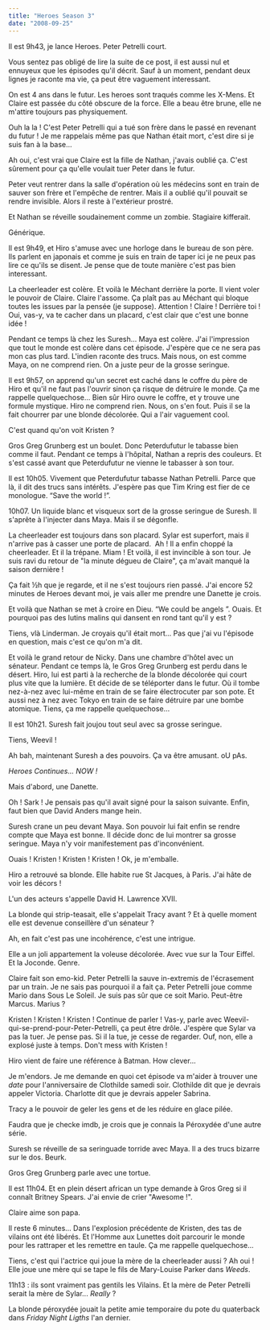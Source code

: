```yaml
---
title: "Heroes Season 3"
date: "2008-09-25"
---
```


Il est 9h43, je lance Heroes. Peter Petrelli court.

Vous sentez pas obligé de lire la suite de ce post, il est aussi nul et ennuyeux que les épisodes qu'il décrit. Sauf à un moment, pendant deux lignes je raconte ma vie, ça peut être vaguement interessant.

On est 4 ans dans le futur. Les heroes sont traqués comme les X-Mens. Et Claire est passée du côté obscure de la force. Elle a beau être brune, elle ne m'attire toujours pas physiquement.

Ouh la la ! C'est Peter Petrelli qui a tué son frère dans le passé en revenant du futur ! Je me rappelais même pas que Nathan était mort, c'est dire si je suis fan à la base...

Ah oui, c'est vrai que Claire est la fille de Nathan, j'avais oublié ça. C'est sûrement pour ça qu'elle voulait tuer Peter dans le futur.

Peter veut rentrer dans la salle d'opération où les médecins sont en train de sauver son frère et l'empêche de rentrer. Mais il a oublié qu'il pouvait se rendre invisible. Alors il reste à l'extérieur prostré.

Et Nathan se réveille soudainement comme un zombie. Stagiaire kifferait.

Générique.

Il est 9h49, et Hiro s'amuse avec une horloge dans le bureau de son père. Ils parlent en japonais et comme je suis en train de taper ici je ne peux pas lire ce qu'ils se disent. Je pense que de toute manière c'est pas bien interessant.

La cheerleader est colère. Et voilà le Méchant derrière la porte. Il vient voler le pouvoir de Claire. Claire l'assome. Ça plaît pas au Méchant qui bloque toutes les issues par la pensée (je suppose). Attention ! Claire ! Derrière toi ! Oui, vas-y, va te cacher dans un placard, c'est clair que c'est une bonne idée !

Pendant ce temps là chez les Suresh... Maya est colère. J'ai l'impression que tout le monde est colère dans cet épisode. J'espère que ce ne sera pas mon cas plus tard. L'indien raconte des trucs. Mais nous, on est comme Maya, on ne comprend rien. On a juste peur de la grosse seringue.

Il est 9h57, on apprend qu'un secret est caché dans le coffre du père de Hiro et qu'il ne faut pas l'ouvrir sinon ça risque de détruire le monde. Ça me rappelle quelquechose... Bien sûr Hiro ouvre le coffre, et y trouve une formule mystique. Hiro ne comprend rien. Nous, on s'en fout. Puis il se la fait chourrer par une blonde décolorée. Qui a l'air vaguement cool.

C'est quand qu'on voit Kristen ?

Gros Greg Grunberg est un boulet. Donc Peterdufutur le tabasse bien comme il faut. Pendant ce temps à l'hôpital, Nathan a repris des couleurs. Et s'est cassé avant que Peterdufutur ne vienne le tabasser à son tour.

Il est 10h05. Vivement que Peterdufutur tabasse Nathan Petrelli. Parce que là, il dit des trucs sans intérêts. J'espère pas que Tim Kring est fier de ce monologue. “Save the world !”.

10h07. Un liquide blanc et visqueux sort de la grosse seringue de Suresh. Il s'aprête à l'injecter dans Maya. Mais il se dégonfle.

La cheerleader est toujours dans son placard. Sylar est superfort, mais il n'arrive pas à casser une porte de placard.  Ah ! Il a enfin choppé la cheerleader. Et il la trépane. Miam ! Et voilà, il est invincible à son tour. Je suis ravi du retour de "la minute dégueu de Claire", ça m'avait manqué la saison dernière !

Ça fait ½h que je regarde, et il ne s'est toujours rien passé. J'ai encore 52 minutes de Heroes devant moi, je vais aller me prendre une Danette je crois.

Et voilà que Nathan se met à croire en Dieu. “We could be angels ”. Ouais. Et pourquoi pas des lutins malins qui dansent en rond tant qu'il y est ?

Tiens, vlà Linderman. Je croyais qu'il était mort... Pas que j'ai vu l'épisode en question, mais c'est ce qu'on m'a dit.

Et voilà le grand retour de Nicky. Dans une chambre d'hôtel avec un sénateur. Pendant ce temps là, le Gros Greg Grunberg est perdu dans le désert. Hiro, lui est parti à la recherche de la blonde décolorée qui court plus vite que la lumière. Et décide de se téléporter dans le futur. Où il tombe nez-à-nez avec lui-même en train de se faire électrocuter par son pote. Et aussi nez à nez avec Tokyo en train de se faire détruire par une bombe atomique. Tiens, ça me rappelle quelquechose...

Il est 10h21. Suresh fait joujou tout seul avec sa grosse seringue.

Tiens, Weevil !

Ah bah, maintenant Suresh a des pouvoirs. Ça va être amusant. oU pAs.

_Heroes Continues... NOW !_

Mais d'abord, une Danette.

Oh ! Sark ! Je pensais pas qu'il avait signé pour la saison suivante. Enfin, faut bien que David Anders mange hein.

Suresh crane un peu devant Maya. Son pouvoir lui fait enfin se rendre compte que Maya est bonne. Il décide donc de lui montrer sa grosse seringue. Maya n'y voir manifestement pas d'inconvénient.

Ouais ! Kristen ! Kristen ! Kristen ! Ok, je m'emballe.

Hiro a retrouvé sa blonde. Elle habite rue St Jacques, à Paris. J'ai hâte de voir les décors !

L'un des acteurs s'appelle David H. Lawrence XVII.

La blonde qui strip-teasait, elle s'appelait Tracy avant ? Et à quelle moment elle est devenue conseillère d'un sénateur ?

Ah, en fait c'est pas une incohérence, c'est une intrigue.

Elle a un joli appartement la voleuse décolorée. Avec vue sur la Tour Eiffel. Et la Joconde. Genre.

Claire fait son emo-kid. Peter Petrelli la sauve in-extremis de l'écrasement par un train. Je ne sais pas pourquoi il a fait ça. Peter Petrelli joue comme Mario dans Sous Le Soleil. Je suis pas sûr que ce soit Mario. Peut-être Marcus. Marius ?

Kristen ! Kristen ! Kristen ! Continue de parler ! Vas-y, parle avec Weevil-qui-se-prend-pour-Peter-Petrelli, ça peut être drôle. J'espère que Sylar va pas la tuer. Je pense pas. Si il la tue, je cesse de regarder. Ouf, non, elle a explosé juste à temps. Don't mess with Kristen !

Hiro vient de faire une référence à Batman. How clever...

Je m'endors. Je me demande en quoi cet épisode va m'aider à trouver une _date_ pour l'anniversaire de Clothilde samedi soir. Clothilde dit que je devrais appeler Victoria. Charlotte dit que je devrais appeler Sabrina.

Tracy a le pouvoir de geler les gens et de les réduire en glace pilée.

Faudra que je checke imdb, je crois que je connais la Péroxydée d'une autre série.

Suresh se réveille de sa seringuade torride avec Maya. Il a des trucs bizarre sur le dos. Beurk.

Gros Greg Grunberg parle avec une tortue.

Il est 11h04. Et en plein désert african un type demande à Gros Greg si il connaît Britney Spears. J'ai envie de crier "Awesome !".

Claire aime son papa.

Il reste 6 minutes... Dans l'explosion précédente de Kristen, des tas de vilains ont été libérés. Et l'Homme aux Lunettes doit parcourir le monde pour les rattraper et les remettre en taule. Ça me rappelle quelquechose...

Tiens, c'est qui l'actrice qui joue la mère de la cheerleader aussi ? Ah oui ! Elle joue une mère qui se tape le fils de Mary-Louise Parker dans _Weeds_.

11h13 : ils sont vraiment pas gentils les Vilains. Et la mère de Peter Petrelli serait la mère de Sylar... _Really_ ?

La blonde péroxydée jouait la petite amie temporaire du pote du quaterback dans _Friday Night Ligths_ l'an dernier.
